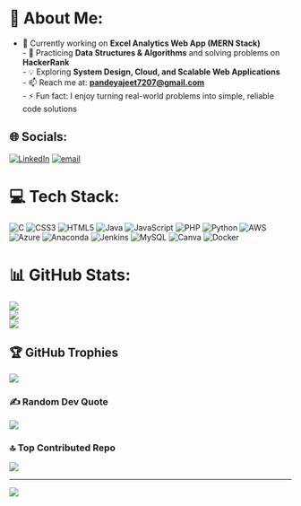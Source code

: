 # 💫 About Me:
- 🔭 Currently working on **Excel Analytics Web App (MERN Stack)**  <br>- 🌱 Practicing **Data Structures & Algorithms** and solving problems on **HackerRank**  <br>- 💡 Exploring **System Design, Cloud, and Scalable Web Applications**  <br>- 📫 Reach me at: **pandeyajeet7207@gmail.com**  <br>- ⚡ Fun fact: I enjoy turning real-world problems into simple, reliable code solutions


## 🌐 Socials:
[![LinkedIn](https://img.shields.io/badge/LinkedIn-%230077B5.svg?logo=linkedin&logoColor=white)](https://linkedin.com/in/https://www.linkedin.com/in/ajeet-prakash-pandey-061907259) [![email](https://img.shields.io/badge/Email-D14836?logo=gmail&logoColor=white)](mailto:pandeyajeet7207@gmail.com) 

# 💻 Tech Stack:
![C](https://img.shields.io/badge/c-%2300599C.svg?style=for-the-badge&logo=c&logoColor=white) ![CSS3](https://img.shields.io/badge/css3-%231572B6.svg?style=for-the-badge&logo=css3&logoColor=white) ![HTML5](https://img.shields.io/badge/html5-%23E34F26.svg?style=for-the-badge&logo=html5&logoColor=white) ![Java](https://img.shields.io/badge/java-%23ED8B00.svg?style=for-the-badge&logo=openjdk&logoColor=white) ![JavaScript](https://img.shields.io/badge/javascript-%23323330.svg?style=for-the-badge&logo=javascript&logoColor=%23F7DF1E) ![PHP](https://img.shields.io/badge/php-%23777BB4.svg?style=for-the-badge&logo=php&logoColor=white) ![Python](https://img.shields.io/badge/python-3670A0?style=for-the-badge&logo=python&logoColor=ffdd54) ![AWS](https://img.shields.io/badge/AWS-%23FF9900.svg?style=for-the-badge&logo=amazon-aws&logoColor=white) ![Azure](https://img.shields.io/badge/azure-%230072C6.svg?style=for-the-badge&logo=microsoftazure&logoColor=white) ![Anaconda](https://img.shields.io/badge/Anaconda-%2344A833.svg?style=for-the-badge&logo=anaconda&logoColor=white) ![Jenkins](https://img.shields.io/badge/jenkins-%232C5263.svg?style=for-the-badge&logo=jenkins&logoColor=white) ![MySQL](https://img.shields.io/badge/mysql-4479A1.svg?style=for-the-badge&logo=mysql&logoColor=white) ![Canva](https://img.shields.io/badge/Canva-%2300C4CC.svg?style=for-the-badge&logo=Canva&logoColor=white) ![Docker](https://img.shields.io/badge/docker-%230db7ed.svg?style=for-the-badge&logo=docker&logoColor=white)
# 📊 GitHub Stats:
![](https://github-readme-stats.vercel.app/api?username=ajeetprakash27&theme=dark&hide_border=false&include_all_commits=true&count_private=false)<br/>
![](https://nirzak-streak-stats.vercel.app/?user=ajeetprakash27&theme=dark&hide_border=false)<br/>
![](https://github-readme-stats.vercel.app/api/top-langs/?username=ajeetprakash27&theme=dark&hide_border=false&include_all_commits=true&count_private=false&layout=compact)

## 🏆 GitHub Trophies
![](https://github-profile-trophy.vercel.app/?username=ajeetprakash27&theme=radical&no-frame=false&no-bg=true&margin-w=4)

### ✍️ Random Dev Quote
![](https://quotes-github-readme.vercel.app/api?type=horizontal&theme=radical)

### 🔝 Top Contributed Repo
![](https://github-contributor-stats.vercel.app/api?username=ajeetprakash27&limit=5&theme=dark&combine_all_yearly_contributions=true)

---
[![](https://visitcount.itsvg.in/api?id=ajeetprakash27&icon=0&color=0)](https://visitcount.itsvg.in)

<!-- Proudly created with GPRM ( https://gprm.itsvg.in ) -->
